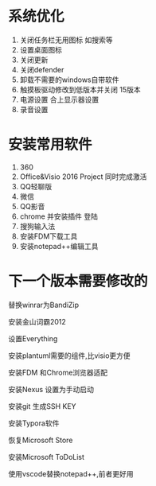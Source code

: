 # 系统优化

1. 关闭任务栏无用图标 如搜索等
2. 设置桌面图标
3. 关闭更新
4. 关闭defender
5. 卸载不需要的windows自带软件
6. 触摸板驱动修改到低版本并关闭  15版本
7. 电源设置 合上显示器设置
8. 录音设置

# 安装常用软件

1. 360
2. Office&Visio 2016 Project  同时完成激活
3. QQ轻聊版
4. 微信
5. QQ影音
6. chrome 并安装插件 登陆
7. 搜狗输入法
8. 安装FDM下载工具
9. 安装notepad++编辑工具

# 下一个版本需要修改的

替换winrar为BandiZip

安装金山词霸2012

设置Everything

安装plantuml需要的组件,比visio更方便

安装FDM 和Chrome浏览器适配

安装Nexus 设置为手动启动

安装git	 生成SSH KEY

安装Typora软件

恢复Microsoft Store

安装Microsoft ToDoList

使用vscode替换notepad++,前者更好用
